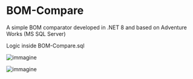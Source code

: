 # BOM-Compare

A simple BOM comparator developed in .NET 8 and based on Adventure Works (MS SQL Server)

Logic inside BOM-Compare.sql

![immagine](https://github.com/user-attachments/assets/73481780-1784-4a6f-ab72-54bec9a9d85f)

![immagine](https://github.com/user-attachments/assets/7ea2423f-3c72-46ff-8fc2-de397538a9ab)
